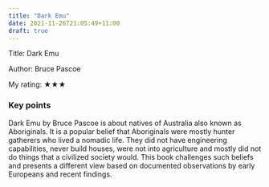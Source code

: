 ```yaml
---
title: "Dark Emu"
date: 2021-11-26T21:05:49+11:00
draft: true
---
```


Title: Dark Emu

Author: Bruce Pascoe

My rating: ★★★

### Key points

Dark Emu by Bruce Pascoe is about natives of Australia also known as Aboriginals. It is a popular belief that Aboriginals were mostly hunter gatherers who lived a nomadic life. They did not have engineering capabilities, never build houses, were not into agriculture and mostly did not do things that a civilized society would. This book challenges such beliefs and presents a different view based on documented observations by early Europeans and recent findings.
